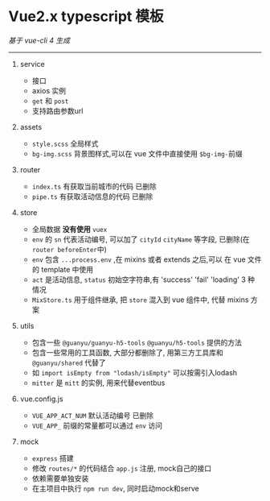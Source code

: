# Vue2.x typescript 模板

*基于 vue-cli 4 生成*

---

1. service

   - 接口
   - axios 实例
   - `get` 和 `post`
   - 支持路由参数url

2. assets

   - `style.scss` 全局样式
   - `bg-img.scss` 背景图样式,可以在 vue 文件中直接使用 `$bg-img-`前缀

3. router

   - `index.ts` 有获取当前城市的代码 已删除
   - `pipe.ts` 有获取活动信息的代码 已删除

4. store

   - 全局数据 **没有使用** `vuex`
   - `env` 的 `sn` 代表活动编号, 可以加了 `cityId` `cityName` 等字段, 已删除(在`router beforeEnter`中)
   - `env` 包含 `...process.env` ,在 mixins 或者 extends 之后,可以 在 vue 文件的 template 中使用
   - `act` 是活动信息, `status` 初始空字符串,有 'success' 'fail' 'loading' 3 种情况
   - `MixStore.ts` 用于组件继承, 把 `store` 混入到 vue 组件中, 代替 mixins 方案

5. utils

   - 包含一些 `@guanyu/guanyu-h5-tools` `@guanyu/h5-tools` 提供的方法
   - 包含一些常用的工具函数, 大部分都删除了, 用第三方工具库和 `@guanyu/shared` 代替了
   - 如 `import isEmpty from "lodash/isEmpty"` 可以按需引入lodash
   - `mitter` 是 `mitt` 的实例, 用来代替eventbus

6. vue.config.js
   - `VUE_APP_ACT_NUM` 默认活动编号 已删除
   - `VUE_APP_` 前缀的常量都可以通过 `env` 访问

7. mock
   - `express` 搭建
   - 修改 `routes/*` 的代码结合 `app.js` 注册, mock自己的接口
   - 依赖需要单独安装
   - 在主项目中执行 `npm run dev`, 同时启动mock和serve
